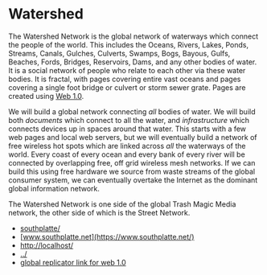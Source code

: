 # Watershed

The Watershed Network is the global network of waterways which connect the people of the world.  This includes the Oceans, Rivers, Lakes, Ponds, Streams, Canals, Gulches, Culverts, Swamps, Bogs, Bayous, Gulfs, Beaches, Fords, Bridges, Reservoirs, Dams, and any other bodies of water.  It is a social network of people who relate to each other via these water bodies.  It is fractal, with pages covering entire vast oceans and pages covering a single foot bridge or culvert or storm sewer grate.  Pages are created using [Web 1.0](https://github.com/LafeLabs/web).

We will build a global network connecting *all* bodies of water.  We will build both *documents* which connect to all the water, and *infrastructure* which connects devices up in spaces around that water.  This starts with a few web pages and local web servers, but we will eventually build a network of free wireless hot spots which are linked across *all* the waterways of the world.  Every coast of every ocean and every bank of every river will be connected by overlapping free, off grid wireless mesh networks.  If we can build this using free hardware we source from waste streams of the global consumer system, we can eventually overtake the Internet as the dominant global information network.  

The Watershed Network is one side of the global Trash Magic Media network, the other side of which is the Street Network.


 - [southplatte/](southplatte/)
 - [www.southplatte.net](https://www.southplatte.net/)
 - [http://localhost/](http://localhost/)
 - [../](../)
 - [global replicator link for web 1.0](https://raw.githubusercontent.com/LafeLabs/web/main/php/replicator.txt)
 
